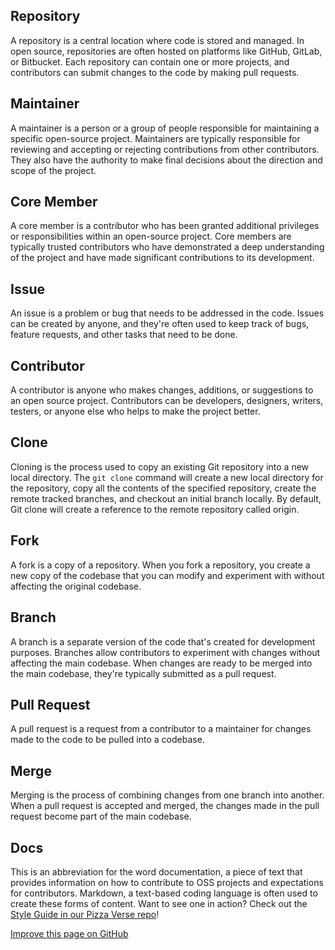 ## Repository

A repository is a central location where code is stored and managed. In open source, repositories are often hosted on platforms like GitHub, GitLab, or Bitbucket. Each repository can contain one or more projects, and contributors can submit changes to the code by making pull requests.

## Maintainer
A maintainer is a person or a group of people responsible for maintaining a specific open-source project. Maintainers are typically responsible for reviewing and accepting or rejecting contributions from other contributors. They also have the authority to make final decisions about the direction and scope of the project.

## Core Member
A core member is a contributor who has been granted additional privileges or responsibilities within an open-source project. Core members are typically trusted contributors who have demonstrated a deep understanding of the project and have made significant contributions to its development.

## Issue

An issue is a problem or bug that needs to be addressed in the code. Issues can be created by anyone, and they're often used to keep track of bugs, feature requests, and other tasks that need to be done.

## Contributor

A contributor is anyone who makes changes, additions, or suggestions to an open source project. Contributors can be developers, designers, writers, testers, or anyone else who helps to make the project better. 

## Clone

Cloning is the process used to copy an existing Git repository into a new local directory.  The `git clone` command will create a new local directory for the repository, copy all the contents of the specified repository, create the remote tracked branches, and checkout an initial branch locally. By default, Git clone will create a reference to the remote repository called origin.

## Fork

A fork is a copy of a repository. When you fork a repository, you create a new copy of the codebase that you can modify and experiment with without affecting the original codebase. 

## Branch

A branch is a separate version of the code that's created for development purposes. Branches allow contributors to experiment with changes without affecting the main codebase. When changes are ready to be merged into the main codebase, they're typically submitted as a pull request.

## Pull Request

A pull request is a request from a contributor to a maintainer for changes made to the code to be pulled into a codebase. 

## Merge

Merging is the process of combining changes from one branch into another. When a pull request is accepted and merged, the changes made in the pull request become part of the main codebase.

## Docs
 This is an abbreviation for the word documentation, a piece of text that provides information on how to contribute to OSS projects and expectations for contributors. Markdown, a text-based coding language is  often used to create these forms of content. Want to see one in action? Check out the [Style Guide in our Pizza Verse repo](https://github.com/open-sauced/pizza-verse/blob/main/style-guide.md)!

[Improve this page on GitHub](https://github.com/open-sauced/intro/blob/main/10-glossary.md)
